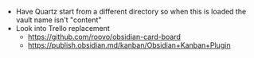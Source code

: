 - Have Quartz start from a different directory so when this is loaded the vault name isn't "content"
- Look into Trello replacement
	- https://github.com/roovo/obsidian-card-board
	- https://publish.obsidian.md/kanban/Obsidian+Kanban+Plugin